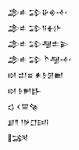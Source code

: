 <div class='block'>
<div class='line'>𒂁𒑐 𒁉𒄩𒄯𒋾</div>
<div class='line'>𒂁𒑐 𒁉𒀀𒈬𒈨</div>
<div class='line'>𒂁𒑐 𒁉𒆷𒉺𒉌</div>
<div class='line'>𒂁𒑐 𒁉 𒋻𒆷𒋾</div>
<div class='line'>𒊭 𒄥𒊺 𒀭𒊩𒌆𒆤</div>
<div class='line'>𒊭 𒊩𒂍𒃲</div>
<div class='line'>𒌓 𒌋𒐌𒆚</div>
<div class='line'>𒋗𒈫 𒁹𒃻𒆸𒅀</div>
<div class='line'>𒋋</div>
</div>
